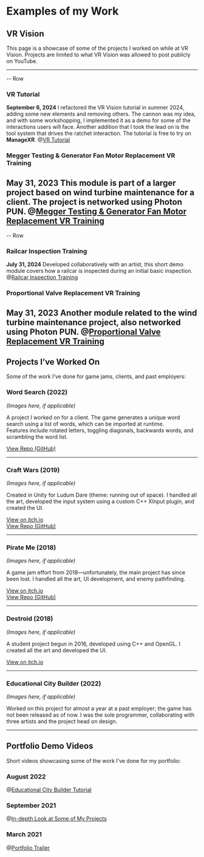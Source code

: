 # Examples of my Work

## VR Vision

This page is a showcase of some of the projects I worked on while at VR Vision. Projects are limited to what VR Vision was allowed to post publicly on YouTube.

---

-- Row
### VR Tutorial
**September 6, 2024**
I refactored the VR Vision tutorial in summer 2024, adding some new elements and removing others. The cannon was my idea, and with some workshopping, I implemented it as a demo for some of the interactions users will face. Another addition that I took the lead on is the tool system that drives the ratchet interaction. The tutorial is free to try on **ManageXR**.
@[VR Tutorial](https://www.youtube.com/watch?v=WkB_i6dFh8c)

### Megger Testing & Generator Fan Motor Replacement VR Training
**May 31, 2023**
This module is part of a larger project based on wind turbine maintenance for a client. The project is networked using **Photon PUN**.
@[Megger Testing & Generator Fan Motor Replacement VR Training](https://www.youtube.com/watch?v=TUBfFgAgtE4)
--

-- Row
### Railcar Inspection Training
**July 31, 2024**
Developed collaboratively with an artist, this short demo module covers how a railcar is inspected during an initial basic inspection.
@[Railcar Inspection Training](https://www.youtube.com/watch?v=uOtPLN9U_P4)

### Proportional Valve Replacement VR Training
**May 31, 2023**
Another module related to the wind turbine maintenance project, also networked using **Photon PUN**.
@[Proportional Valve Replacement VR Training](https://www.youtube.com/watch?v=u78ikhtwD4I)
--

## Projects I’ve Worked On

Some of the work I’ve done for game jams, clients, and past employers:

### Word Search (2022)

*(Images here, if applicable)*

A project I worked on for a client. The game generates a unique word search using a list of words, which can be imported at runtime.  
Features include rotated letters, toggling diagonals, backwards words, and scrambling the word list.

[View Repo (GitHub)](https://github.com/)

---

### Craft Wars (2019)

*(Images here, if applicable)*

Created in Unity for Ludum Dare (theme: running out of space). I handled all the art, developed the input system using a custom C++ XInput plugin, and created the UI.
  
[View on itch.io](https://amdask.itch.io/)  
[View Repo (GitHub)](https://github.com/)

---

### Pirate Me (2018)

*(Images here, if applicable)*

A game jam effort from 2018—unfortunately, the main project has since been lost. I handled all the art, UI development, and enemy pathfinding.

[View on itch.io](https://ethanol2.itch.io/)  
[View Repo (GitHub)](https://github.com/)

---

### Destroid (2018)

*(Images here, if applicable)*

A student project begun in 2016, developed using C++ and OpenGL. I created all the art and developed the UI.

[View on itch.io](https://blamx.itch.io/)  

---

### Educational City Builder (2022)

*(Images here, if applicable)*

Worked on this project for almost a year at a past employer; the game has not been released as of now. I was the sole programmer, collaborating with three artists and the project head on design.

---

## Portfolio Demo Videos

Short videos showcasing some of the work I’ve done for my portfolio:

### August 2022
@[Educational City Builder Tutorial](https://www.youtube.com/watch?v=hFGO4fvMFyM)

### September 2021
@[In-depth Look at Some of My Projects](https://www.youtube.com/watch?v=Yt1FDruCfUw)

### March 2021
@[Portfolio Trailer](https://www.youtube.com/watch?v=ke3NBA-RKlI)